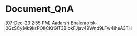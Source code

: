 # Document_QnA


[07-Dec-23 2:55 PM] Aadarsh Bhalerao
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
